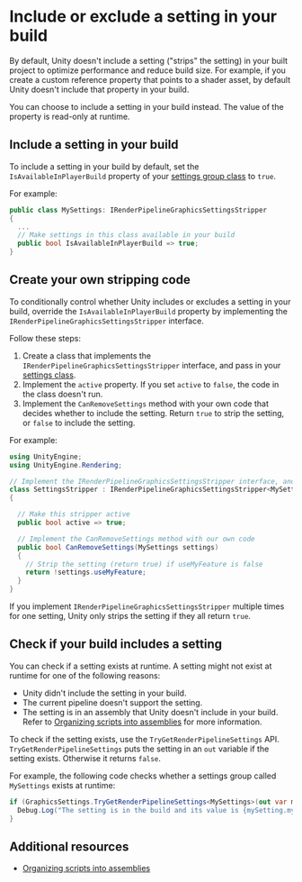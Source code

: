 # Include or exclude a setting in your build

By default, Unity doesn't include a setting ("strips" the setting) in your built project to optimize performance and reduce build size. For example, if you create a custom reference property that points to a shader asset, by default Unity doesn't include that property in your build.

You can choose to include a setting in your build instead. The value of the property is read-only at runtime.

## Include a setting in your build

To include a setting in your build by default, set the `IsAvailableInPlayerBuild` property of your [settings group class](add-custom-graphics-settings.md) to `true`. 

For example:

```c#
public class MySettings: IRenderPipelineGraphicsSettingsStripper
{
  ...
  // Make settings in this class available in your build
  public bool IsAvailableInPlayerBuild => true;
}
```

## Create your own stripping code

To conditionally control whether Unity includes or excludes a setting in your build, override the `IsAvailableInPlayerBuild` property by implementing the `IRenderPipelineGraphicsSettingsStripper` interface.

Follow these steps:

1. Create a class that implements the `IRenderPipelineGraphicsSettingsStripper` interface, and pass in your [settings class](add-custom-graphics-settings.md).
2. Implement the `active` property. If you set `active` to `false`, the code in the class doesn't run.
3. Implement the `CanRemoveSettings` method with your own code that decides whether to include the setting. Return `true` to strip the setting, or `false` to include the setting.

For example:

```c#
using UnityEngine;
using UnityEngine.Rendering;

// Implement the IRenderPipelineGraphicsSettingsStripper interface, and pass in our settings class
class SettingsStripper : IRenderPipelineGraphicsSettingsStripper<MySettings>
{

  // Make this stripper active
  public bool active => true;

  // Implement the CanRemoveSettings method with our own code
  public bool CanRemoveSettings(MySettings settings)
  {
    // Strip the setting (return true) if useMyFeature is false
    return !settings.useMyFeature;
  }
}
```

If you implement `IRenderPipelineGraphicsSettingsStripper` multiple times for one setting, Unity only strips the setting if they all return `true`.

## Check if your build includes a setting

You can check if a setting exists at runtime. A setting might not exist at runtime for one of the following reasons:

- Unity didn't include the setting in your build.
- The current pipeline doesn't support the setting.
- The setting is in an assembly that Unity doesn't include in your build. Refer to [Organizing scripts into assemblies](xref:um-script-compilation-assembly-definition-files) for more information.

To check if the setting exists, use the `TryGetRenderPipelineSettings` API. `TryGetRenderPipelineSettings` puts the setting in an `out` variable if the setting exists. Otherwise it returns `false`.

For example, the following code checks whether a settings group called `MySettings` exists at runtime:

```c#
if (GraphicsSettings.TryGetRenderPipelineSettings<MySettings>(out var mySetting)){
  Debug.Log("The setting is in the build and its value is {mySetting.myValue}");
}
```

## Additional resources

- [Organizing scripts into assemblies](xref:um-script-compilation-assembly-definition-files)
